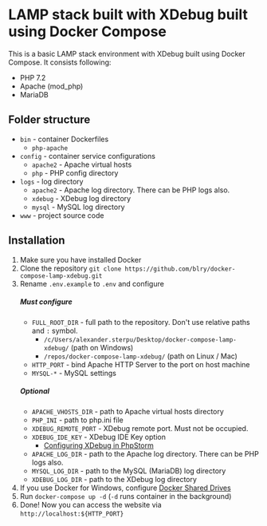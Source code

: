 # LAMP stack built with XDebug built using Docker Compose

This is a basic LAMP stack environment with XDebug built using Docker Compose. It consists following:

* PHP 7.2
* Apache (mod_php)
* MariaDB

## Folder structure

* `bin` - container Dockerfiles
    - `php-apache`
* `config` - container service configurations
    - `apache2` - Apache virtual hosts
    - `php` - PHP config directory
* `logs` - log directory
    - `apache2` - Apache log directory. There can be PHP logs also.
    - `xdebug` - XDebug log directory
    - `mysql` - MySQL log directory
* `www` - project source code

## Installation

1. Make sure you have installed Docker
2. Clone the repository `git clone https://github.com/blry/docker-compose-lamp-xdebug.git`
3. Rename `.env.example` to `.env` and configure
    ##### Must configure
    * `FULL_ROOT_DIR` - full path to the repository. Don't use relative paths and `:` symbol.
        - `/c/Users/alexander.sterpu/Desktop/docker-compose-lamp-xdebug/` (path on Windows)
        - `/repos/docker-compose-lamp-xdebug/` (path on Linux / Mac)
    * `HTTP_PORT` - bind Apache HTTP Server to the port on host machine
    * `MYSQL-*` - MySQL settings
    ##### Optional
    * `APACHE_VHOSTS_DIR` - path to Apache virtual hosts directory
    * `PHP_INI` - path to php.ini file
    * `XDEBUG_REMOTE_PORT` - XDebug remote port. Must not be occupied. 
    * `XDEBUG_IDE_KEY` - XDebug IDE Key option
       - [Configuring XDebug in PhpStorm](https://www.jetbrains.com/help/phpstorm/configuring-xdebug.html#integrationWithProduct)
    * `APACHE_LOG_DIR` - path to the Apache log directory. There can be PHP logs also.
    * `MYSQL_LOG_DIR` - path to the MySQL (MariaDB) log directory
    * `XDEBUG_LOG_DIR` - path to the XDebug log directory
4. If you use Docker for Windows, configure [Docker Shared Drives](https://docs.docker.com/docker-for-windows/#shared-drives) 
5. Run `docker-compose up -d` (`-d` runs container in the background)
6. Done! Now you can access the website via `http://localhost:${HTTP_PORT}`
